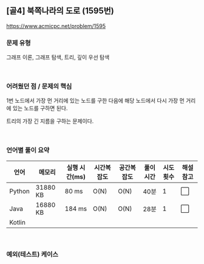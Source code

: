 ## [골4] 북쪽나라의 도로 (1595번)

https://www.acmicpc.net/problem/1595

### 문제 유형

그래프 이론, 그래프 탐색, 트리, 깊이 우선 탐색

<br>

### 어려웠던 점 / 문제의 핵심

1번 노드에서 가장 먼 거리에 있는 노드를 구한 다음에 해당 노드에서 다시 가장 먼 거리에 있는 노드를 구하면 된다.

트리의 가장 긴 지름을 구하는 문제이다.

<br>

### 언어별 풀이 요약

| 언어   | 메모리   | 실행 시간(ms) | 시간복잡도 | 공간복잡도 | 풀이 시간 | 시도 횟수 | 해설 참고            |
| ------ | -------- | ------------- | ---------- | ---------- | --------- | --------- | -------------------- |
| Python | 31880 KB | 80 ms         | O(N)       | O(N)       | 40분      | 1         | :white_large_square: |
| Java   | 16880 KB | 184 ms        | O(N)       | O(N)       | 28분      | 1         | :white_large_square: |
| Kotlin |          |               |            |            |           |           |                      |

<br>

### 예외(테스트) 케이스

```
```

